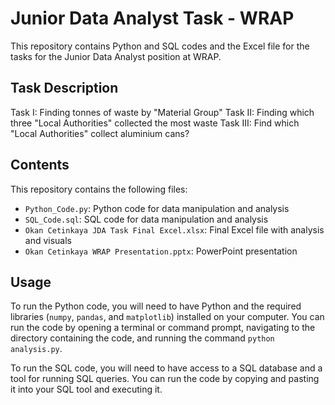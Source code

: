 # Junior Data Analyst Task - WRAP

This repository contains Python and SQL codes and the Excel file for the tasks for the Junior Data Analyst position at  WRAP.

## Task Description

Task I: Finding tonnes of waste by "Material Group"
Task II: Finding which three "Local Authorities" collected the most waste
Task III: Find which "Local Authorities" collect aluminium cans?

## Contents

This repository contains the following files:

- `Python_Code.py`: Python code for data manipulation and analysis
- `SQL_Code.sql`: SQL code for data manipulation and analysis
- `Okan Cetinkaya JDA Task Final Excel.xlsx`: Final Excel file with analysis and visuals
- `Okan Cetinkaya WRAP Presentation.pptx`: PowerPoint presentation

## Usage

To run the Python code, you will need to have Python and the required libraries (`numpy`, `pandas`, and `matplotlib`) installed on your computer. You can run the code by opening a terminal or command prompt, navigating to the directory containing the code, and running the command `python analysis.py`.

To run the SQL code, you will need to have access to a SQL database and a tool for running SQL queries. You can run the code by copying and pasting it into your SQL tool and executing it.

